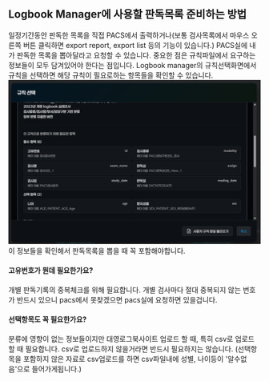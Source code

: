 ## Logbook Manager에 사용할 판독목록 준비하는 방법
일정기간동안 판독한 목록을 직접 PACS에서 출력하거나(보통 검사목록에서 마우스 오른쪽 버튼 클릭하면 export report, export list 등의 기능이 있습니다.) PACS실에 내가 판독한 목록을 뽑아달라고 요청할 수 있습니다.
중요한 점은 규칙파일에서 요구하는 정보들이 모두 담겨있어야 한다는 점입니다.
Logbook manager의 규칙선택화면에서 규칙을 선택하면 해당 규칙이 필요로하는 항목들을 확인할 수 있습니다.
![필요항목확인하기](/imgs/rule-columns.png)
이 정보들을 확인해서 판독목록을 뽑을 때 꼭 포함해야합니다.

#### 고유번호가 뭔데 필요한가요?
개별 판독기록의 중복체크를 위해 필요합니다. 개별 검사마다 절대 중복되지 않는 번호가 반드시 있으니 pacs에서 못찾겠으면 pacs실에 요청하면 있을겁니다.

#### 선택항목도 꼭 필요한가요?
분류에 영향이 없는 정보들이지만 대영로그북사이트 업로드 할 때, 특히 csv로 업로드할 때 필요합니다.
csv로 업로드하지 않을거라면 반드시 필요하지는 않습니다.
(선택항목을 포함하지 않은 자료로 csv업로드를 하면 csv파일내에 성별, 나이등이 '알수없음'으로 들어가게됩니다.)
